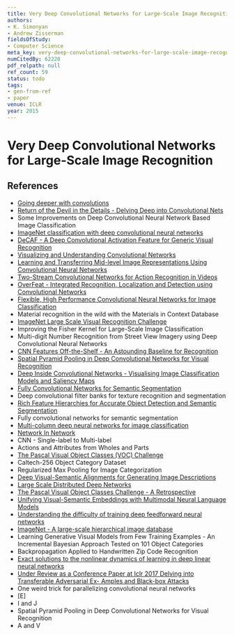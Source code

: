 ```yaml
---
title: Very Deep Convolutional Networks for Large-Scale Image Recognition
authors:
- K. Simonyan
- Andrew Zisserman
fieldsOfStudy:
- Computer Science
meta_key: very-deep-convolutional-networks-for-large-scale-image-recognition
numCitedBy: 62220
pdf_relpath: null
ref_count: 59
status: todo
tags:
- gen-from-ref
- paper
venue: ICLR
year: 2015
---
```


# Very Deep Convolutional Networks for Large-Scale Image Recognition

## References

- [Going deeper with convolutions](./going-deeper-with-convolutions.md)
- [Return of the Devil in the Details - Delving Deep into Convolutional Nets](./return-of-the-devil-in-the-details-delving-deep-into-convolutional-nets.md)
- Some Improvements on Deep Convolutional Neural Network Based Image Classification
- [ImageNet classification with deep convolutional neural networks](./imagenet-classification-with-deep-convolutional-neural-networks.md)
- [DeCAF - A Deep Convolutional Activation Feature for Generic Visual Recognition](./decaf-a-deep-convolutional-activation-feature-for-generic-visual-recognition.md)
- [Visualizing and Understanding Convolutional Networks](./visualizing-and-understanding-convolutional-networks.md)
- [Learning and Transferring Mid-level Image Representations Using Convolutional Neural Networks](./learning-and-transferring-mid-level-image-representations-using-convolutional-neural-networks.md)
- [Two-Stream Convolutional Networks for Action Recognition in Videos](./two-stream-convolutional-networks-for-action-recognition-in-videos.md)
- [OverFeat - Integrated Recognition, Localization and Detection using Convolutional Networks](./overfeat-integrated-recognition-localization-and-detection-using-convolutional-networks.md)
- [Flexible, High Performance Convolutional Neural Networks for Image Classification](./flexible-high-performance-convolutional-neural-networks-for-image-classification.md)
- Material recognition in the wild with the Materials in Context Database
- [ImageNet Large Scale Visual Recognition Challenge](./imagenet-large-scale-visual-recognition-challenge.md)
- Improving the Fisher Kernel for Large-Scale Image Classification
- Multi-digit Number Recognition from Street View Imagery using Deep Convolutional Neural Networks
- [CNN Features Off-the-Shelf - An Astounding Baseline for Recognition](./cnn-features-off-the-shelf-an-astounding-baseline-for-recognition.md)
- [Spatial Pyramid Pooling in Deep Convolutional Networks for Visual Recognition](./spatial-pyramid-pooling-in-deep-convolutional-networks-for-visual-recognition.md)
- [Deep Inside Convolutional Networks - Visualising Image Classification Models and Saliency Maps](./deep-inside-convolutional-networks-visualising-image-classification-models-and-saliency-maps.md)
- [Fully Convolutional Networks for Semantic Segmentation](./fully-convolutional-networks-for-semantic-segmentation.md)
- Deep convolutional filter banks for texture recognition and segmentation
- [Rich Feature Hierarchies for Accurate Object Detection and Semantic Segmentation](./rich-feature-hierarchies-for-accurate-object-detection-and-semantic-segmentation.md)
- Fully convolutional networks for semantic segmentation
- [Multi-column deep neural networks for image classification](./multi-column-deep-neural-networks-for-image-classification.md)
- [Network In Network](./network-in-network.md)
- CNN - Single-label to Multi-label
- Actions and Attributes from Wholes and Parts
- [The Pascal Visual Object Classes (VOC) Challenge](./the-pascal-visual-object-classes-voc-challenge.md)
- Caltech-256 Object Category Dataset
- Regularized Max Pooling for Image Categorization
- [Deep Visual-Semantic Alignments for Generating Image Descriptions](./deep-visual-semantic-alignments-for-generating-image-descriptions.md)
- [Large Scale Distributed Deep Networks](./large-scale-distributed-deep-networks.md)
- [The Pascal Visual Object Classes Challenge - A Retrospective](./the-pascal-visual-object-classes-challenge-a-retrospective.md)
- [Unifying Visual-Semantic Embeddings with Multimodal Neural Language Models](./unifying-visual-semantic-embeddings-with-multimodal-neural-language-models.md)
- [Understanding the difficulty of training deep feedforward neural networks](./understanding-the-difficulty-of-training-deep-feedforward-neural-networks.md)
- [ImageNet - A large-scale hierarchical image database](./imagenet-a-large-scale-hierarchical-image-database.md)
- Learning Generative Visual Models from Few Training Examples - An Incremental Bayesian Approach Tested on 101 Object Categories
- Backpropagation Applied to Handwritten Zip Code Recognition
- [Exact solutions to the nonlinear dynamics of learning in deep linear neural networks](./exact-solutions-to-the-nonlinear-dynamics-of-learning-in-deep-linear-neural-networks.md)
- [Under Review as a Conference Paper at Iclr 2017 Delving into Transferable Adversarial Ex- Amples and Black-box Attacks](./under-review-as-a-conference-paper-at-iclr-2017-delving-into-transferable-adversarial-ex-amples-and-black-box-attacks.md)
- One weird trick for parallelizing convolutional neural networks
- [E]
- I and J
- Spatial Pyramid Pooling in Deep Convolutional Networks for Visual Recognition
- A and V
